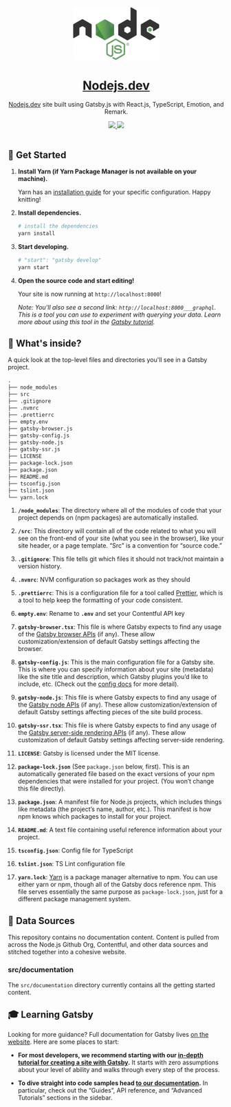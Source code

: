 <p align="center">
  <br>
  <a href="https://nodejs.dev">
    <img src="./src/images/nodejslogo.png" width="200"/>
  </a>
</p>

<h1 align="center"><a href="https://nodejs.dev">Nodejs.dev</a></h1>

<p align="center">
  <a href="https://nodejs.dev">Nodejs.dev</a> site built using Gatsby.js with React.js, TypeScript, Emotion, and Remark.
</p>

<p align="center">
  <a title="MIT License" href="LICENSE">
    <img src="https://img.shields.io/github/license/gridsome/gridsome.svg?style=flat-square&label=License&colorB=6cc24a">
  </a>
  <a title="Follow on Twitter" href="https://twitter.com/Nodejs">
    <img src="https://img.shields.io/twitter/follow/Nodejs.svg?style=social&label=Follow%20@Nodejs">
  </a>
  <br>
  <br>
</p>

## 🚀 Get Started

1.  **Install Yarn (if Yarn Package Manager is not available on your machine).**

    Yarn has an [installation guide](https://yarnpkg.com/en/docs/install) for your specific configuration. Happy knitting!

2.  **Install dependencies.**

    ```sh
    # install the dependencies
    yarn install
    ```

3. **Start developing.**

    ```sh
    # "start": "gatsby develop"
    yarn start
    ```

4.  **Open the source code and start editing!**

    Your site is now running at `http://localhost:8000`!

    *Note: You'll also see a second link: `http://localhost:8000___graphql`. This is a tool you can use to experiment with querying your data. Learn more about using this tool in the [Gatsby tutorial](https://next.gatsbyjs.org/tutorial/part-five/#introducing-graphiql).*

## 🧐 What's inside?

A quick look at the top-level files and directories you'll see in a Gatsby project.

    .
    ├── node_modules
    ├── src
    ├── .gitignore
    ├── .nvmrc
    ├── .prettierrc
    ├── empty.env
    ├── gatsby-browser.js
    ├── gatsby-config.js
    ├── gatsby-node.js
    ├── gatsby-ssr.js
    ├── LICENSE
    ├── package-lock.json
    ├── package.json
    ├── README.md
    ├── tsconfig.json
    ├── tslint.json
    └── yarn.lock

  1.  **`/node_modules`**: The directory where all of the modules of code that your project depends on (npm packages) are automatically installed.

  2.  **`/src`**: This directory will contain all of the code related to what you will see on the front-end of your site (what you see in the browser), like your site header, or a page template. “Src” is a convention for “source code.”

  3.  **`.gitignore`**: This file tells git which files it should not track/not maintain a version history.

  4. **`.nvmrc`**: NVM configuration so packages work as they should

  5.  **`.prettierrc`**: This is a configuration file for a tool called [Prettier](https://prettier.io/), which is a tool to help keep the formatting of your code consistent.

  6. **`empty.env`**: Rename to **`.env`** and set your Contentful API key

  7.  **`gatsby-browser.tsx`**: This file is where Gatsby expects to find any usage of the [Gatsby browser APIs](https://next.gatsbyjs.org/docs/browser-apis/) (if any). These allow customization/extension of default Gatsby settings affecting the browser.

  6.  **`gatsby-config.js`**: This is the main configuration file for a Gatsby site. This is where you can specify information about your site (metadata) like the site title and description, which Gatsby plugins you’d like to include, etc. (Check out the [config docs](https://next.gatsbyjs.org/docs/gatsby-config/) for more detail).

  8.  **`gatsby-node.js`**: This file is where Gatsby expects to find any usage of the [Gatsby node APIs](https://next.gatsbyjs.org/docs/node-apis/) (if any). These allow customization/extension of default Gatsby settings affecting pieces of the site build process.

  9.  **`gatsby-ssr.tsx`**: This file is where Gatsby expects to find any usage of the [Gatsby server-side rendering APIs](https://next.gatsbyjs.org/docs/ssr-apis/) (if any). These allow customization of default Gatsby settings affecting server-side rendering.

  10.  **`LICENSE`**: Gatsby is licensed under the MIT license.

  11.  **`package-lock.json`** (See `package.json` below, first). This is an automatically generated file based on the exact versions of your npm dependencies that were installed for your project. (You won’t change this file directly).

  12.  **`package.json`**: A manifest file for Node.js projects, which includes things like metadata (the project’s name, author, etc.). This manifest is how npm knows which packages to install for your project.

  13.  **`README.md`**: A text file containing useful reference information about your project.

  14.  **`tsconfig.json`**: Config file for TypeScript

  15.  **`tslint.json`**: TS Lint configuration file

  16.  **`yarn.lock`**: [Yarn](https://yarnpkg.com/) is a package manager alternative to npm. You can use either yarn or npm, though all of the Gatsby docs reference npm.  This file serves essentially the same purpose as `package-lock.json`, just for a different package management system.

## 📝 Data Sources

This repository contains no documentation content. Content is pulled from across the Node.js Github Org, Contentful, and other data sources and stitched together into a cohesive website.

### src/documentation

The `src/documentation` directory currently contains all the getting started content.

## 🎓 Learning Gatsby

Looking for more guidance? Full documentation for Gatsby lives [on the website](https://next.gatsbyjs.org/). Here are some places to start:

-   **For most developers, we recommend starting with our [in-depth tutorial for creating a site with Gatsby](https://next.gatsbyjs.org/tutorial/).** It starts with zero assumptions about your level of ability and walks through every step of the process.

-   **To dive straight into code samples head [to our documentation](https://next.gatsbyjs.org/docs/).** In particular, check out the “Guides”, API reference, and “Advanced Tutorials” sections in the sidebar.
